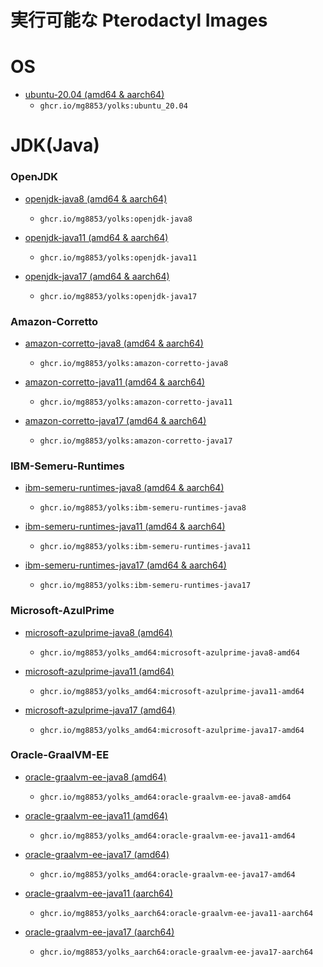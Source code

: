 # 実行可能な Pterodactyl Images

# OS

* [ubuntu-20.04 (amd64 & aarch64)](/ubuntu-20.04)
  * `ghcr.io/mg8853/yolks:ubuntu_20.04`


# JDK(Java)

### OpenJDK

* [openjdk-java8 (amd64 & aarch64)](/OpenJDK-java8)
  * `ghcr.io/mg8853/yolks:openjdk-java8`

* [openjdk-java11 (amd64 & aarch64)](/OpenJDK-java11)
  * `ghcr.io/mg8853/yolks:openjdk-java11`

* [openjdk-java17 (amd64 & aarch64)](/OpenJDK-java17)
  * `ghcr.io/mg8853/yolks:openjdk-java17`

### Amazon-Corretto

* [amazon-corretto-java8 (amd64 & aarch64)](/Amazon-Corretto-java8)
  * `ghcr.io/mg8853/yolks:amazon-corretto-java8`

* [amazon-corretto-java11 (amd64 & aarch64)](/Amazon-Corretto-java11)
  * `ghcr.io/mg8853/yolks:amazon-corretto-java11`

* [amazon-corretto-java17 (amd64 & aarch64)](/Amazon-Corretto-java17)
  * `ghcr.io/mg8853/yolks:amazon-corretto-java17`

### IBM-Semeru-Runtimes

* [ibm-semeru-runtimes-java8 (amd64 & aarch64)](/IBM-Semeru-Runtimes-java8)
  * `ghcr.io/mg8853/yolks:ibm-semeru-runtimes-java8`

* [ibm-semeru-runtimes-java11 (amd64 & aarch64)](/IBM-Semeru-Runtimes-java11)
  * `ghcr.io/mg8853/yolks:ibm-semeru-runtimes-java11`

* [ibm-semeru-runtimes-java17 (amd64 & aarch64)](/IBM-Semeru-Runtimes-java17)
  * `ghcr.io/mg8853/yolks:ibm-semeru-runtimes-java17`

### Microsoft-AzulPrime

* [microsoft-azulprime-java8 (amd64)](/Microsoft-AzulPrime-java8/amd64)
  * `ghcr.io/mg8853/yolks_amd64:microsoft-azulprime-java8-amd64`

* [microsoft-azulprime-java11 (amd64)](/Microsoft-AzulPrime-java11/amd64)
  * `ghcr.io/mg8853/yolks_amd64:microsoft-azulprime-java11-amd64`

* [microsoft-azulprime-java17 (amd64)](/Microsoft-AzulPrime-java17/amd64)
  * `ghcr.io/mg8853/yolks_amd64:microsoft-azulprime-java17-amd64`

### Oracle-GraalVM-EE

* [oracle-graalvm-ee-java8 (amd64)](/Oracle-GraalVM-EE-java8/amd64)
  * `ghcr.io/mg8853/yolks_amd64:oracle-graalvm-ee-java8-amd64`

* [oracle-graalvm-ee-java11 (amd64)](/Oracle-GraalVM-EE-java11/amd64)
  * `ghcr.io/mg8853/yolks_amd64:oracle-graalvm-ee-java11-amd64`

* [oracle-graalvm-ee-java17 (amd64)](/Oracle-GraalVM-EE-java17/amd64)
  * `ghcr.io/mg8853/yolks_amd64:oracle-graalvm-ee-java17-amd64`

* [oracle-graalvm-ee-java11 (aarch64)](/Oracle-GraalVM-EE-java11/aarch64)
  * `ghcr.io/mg8853/yolks_aarch64:oracle-graalvm-ee-java11-aarch64`

* [oracle-graalvm-ee-java17 (aarch64)](/Oracle-GraalVM-EE-java17/aarch64)
  * `ghcr.io/mg8853/yolks_aarch64:oracle-graalvm-ee-java17-aarch64`








